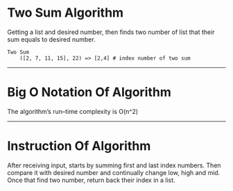 # Two Sum Algorithm
Getting a list and desired number, then finds two number of list
that their sum equals to desired number.<br>
````
Two Sum
    ([2, 7, 11, 15], 22) => [2,4] # index number of two sum
````
---
# Big O Notation Of Algorithm
The algorithm’s run–time complexity is O(n^2)

---
# Instruction Of Algorithm
After receiving input, starts by summing first and last index
numbers. Then compare it with desired number and continually
change low, high and mid. Once that find two number, 
return back their index in a list.